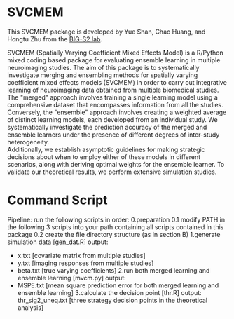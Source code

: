 # SVCMEM

This SVCMEM package is developed by Yue Shan, Chao Huang, and Hongtu Zhu from the [BIG-S2 lab](https://www.med.unc.edu/bigs2/).

SVCMEM (Spatially Varying Coefficient Mixed Effects Model) is a R/Python mixed coding based package for evaluating ensemble learning in multiple neuroimaging studies.
The aim of this package is to  systematically investigate merging and ensembling methods for spatially varying coefficient mixed effects models
(SVCMEM) in order to carry out  integrative learning of  neuroimaging data obtained from multiple  biomedical  studies. 
The "merged" approach involves training a single learning model using a comprehensive dataset that encompasses information from all the studies. Conversely, the "ensemble" approach involves creating a weighted average of distinct learning models, each developed from an individual study. 
We systematically investigate the prediction accuracy of the merged and ensemble learners under the presence of different degrees of inter-study heterogeneity.  
Additionally, we establish asymptotic guidelines for making strategic decisions about when to employ either of these models in different scenarios, along with deriving optimal weights for the ensemble learner. 
To validate our theoretical results, we perform extensive simulation studies. 
# Command Script

Pipeline: run the following scripts in order:
0.preparation
  0.1 modify PATH in the following 3 scripts into your path containing all scripts contained in this package
  0.2 create the file directory structure (as in section B)
1.generate simulation data [gen_dat.R]
  output:
  - x.txt
    [covariate matrix from multiple studies]
  - y.txt
    [imaging responses from multiple studies]
  - beta.txt
    [true varying coefficients]
2.run both merged learning and ensemble learning [mvcm.py]
  output:
  - MSPE.txt
    [mean square prediction error for both merged learning and ensemble learning]
3.calculate the decision point [thr.R]
  output:
    thr_sig2_uneq.txt
    [three strategy decision points in the theoretical analysis]
    
